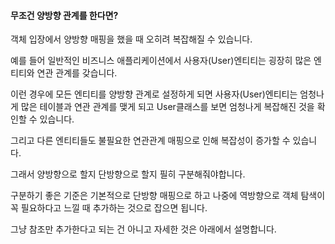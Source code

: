 #### 무조건 양방향 관계를 한다면?

객체 입장에서 양방향 매핑을 했을 때 오히려 복잡해질 수 있습니다.

예를 들어 일반적인 비즈니스 애플리케이션에서 사용자(User)엔티티는 굉장히 많은 엔티티와 연관 관계를 갖습니다.

이런 경우에 모든 엔티티를 양방향 관계로 설정하게 되면 사용자(User)엔티티는 엄청나게 많은 테이블과 연관 관계를 맺게 되고 User클래스를 보면 엄청나게 복잡해진 것을 확인할 수 있습니다.

그리고 다른 엔티티들도 불필요한 연관관계 매핑으로 인해 복잡성이 증가할 수 있습니다.

그래서 양방향으로 할지 단방향으로 할지 필히 구분해줘야합니다.

구분하기 좋은 기준은 기본적으로 단방향 매핑으로 하고 나중에 역방향으로 객체 탐색이 꼭 필요하다고 느낄 때 추가하는 것으로 잡으면 됩니다.

그냥 참조만 추가한다고 되는 건 아니고 자세한 것은 아래에서 설명합니다.